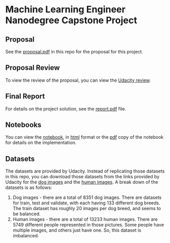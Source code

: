 # Machine Learning Engineer Nanodegree Capstone Project

## Proposal
See the [proposal.pdf](https://github.com/bschwarz/udacity-machine-learning-capstone/blob/master/proposal.pdf) in this repo for the proposal for this project.

## Proposal Review
To view the review of the proposal, you can view the [Udacity review](https://review.udacity.com/#!/reviews/2647482).
## Final Report
For details on the project solution, see the [report.pdf](https://github.com/bschwarz/udacity-machine-learning-capstone/blob/master/report.pdf) file.

## Notebooks
You can view the [notebook](https://github.com/bschwarz/udacity-machine-learning-capstone/blob/master/dog_app.ipynb), in [html](https://github.com/bschwarz/udacity-machine-learning-capstone/blob/master/dog_app.html) format or the [pdf](https://github.com/bschwarz/udacity-machine-learning-capstone/blob/master/dog_app.pdf) copy of the notebook for details on the implementation.

## Datasets
The datasets are provided by Udacity. Instead of replicating those datasets in this repo, you can download those datasets from the links provided by Udacity for the [dog images](https://s3-us-west-1.amazonaws.com/udacity-aind/dog-project/dogImages.zip) and the [human images](http://vis-www.cs.umass.edu/lfw/lfw.tgz). A break down of the datasets is as follows:
1) Dog images - there are a total of 8351 dog images. There are datasets for train, test and validate, with each having 133 different dog breeds. The train dataset has roughly 20 images per dog breed, and seems to be balanced.
2) Human images - there are a total of 13233 human images. There are 5749 different people represented in those pictures. Some people have multiple images, and others just have one. So, this dataset is imbalanced.
